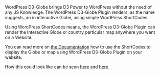 WordPress D3-Globe brings D3 Power to WordPress without the need of any JS Knowledge. The WordPress D3-Globe Plugin renders, as the name suggests, an in interactive  Globe, using simple WordPress ShortCodes.

Using WordPress ShortCodes means, the WordPress D3-Globe Plugin can render the Interactive Globe or country particular map anywhere you want on a Website.

You can read more on [the Documentation](https://www.tukutoi.com/doc/?wpv-wpcf-doc-type=&wpv_post_search=WordPress+D3+Globe) how to use the ShortCodes to display the Globe or map using WordPress D3-Globe Plugin on your website. 

How this could look like can be seen [here](https://www.tukutoi.com/showcase/d3js-globe/) and [here](https://www.tukutoi.com/showcase/single-svg-country-map/).

